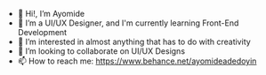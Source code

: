 - 👋 Hi!, I’m Ayomide
- 🌱 I’m a UI/UX Designer, and I'm currently learning Front-End Development
- 👀 I’m interested in almost anything that has to do with creativity
- 💞️ I’m looking to collaborate on UI/UX Designs
- 📫 How to reach me: https://www.behance.net/ayomideadedoyin

<!---
Ayomide0404/Ayomide0404 is a ✨ special ✨ repository because its `README.md` (this file) appears on your GitHub profile.
You can click the Preview link to take a look at your changes.
--->
